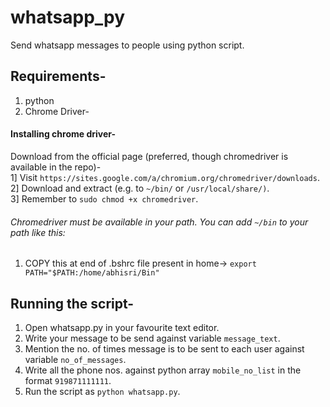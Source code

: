 # whatsapp_py

Send whatsapp messages to people using python script.

## Requirements-

1. python
2. Chrome Driver-

#### Installing chrome driver-

Download from the official page (preferred, though chromedriver is available in the repo)-  
1] Visit ```https://sites.google.com/a/chromium.org/chromedriver/downloads```.  
2] Download and extract (e.g. to ```~/bin/``` or ```/usr/local/share/)```.  
3] Remember to ```sudo chmod +x chromedriver```.

###### Chromedriver must be available in your path. You can add ```~/bin``` to your path like this:

1. COPY this at end of .bshrc file present in home->
    ```export PATH="$PATH:/home/abhisri/Bin"```
    
## Running the script-

1. Open whatsapp.py in your favourite text editor.
2. Write your message to be send against variable ```message_text```.
3. Mention the no. of times message is to be sent to each user against variable ```no_of_messages```.
4. Write all the phone nos. against python array ```mobile_no_list``` in the format ```919871111111```.
5. Run the script as ```python whatsapp.py```.
